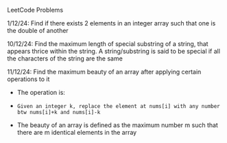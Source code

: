 LeetCode Problems

1/12/24: Find if there exists 2 elements in an integer array such that one is the double of another

10/12/24: Find the maximum length of special substring of a string, that appears thrice within the string. A string/substring is said to be special if all the characters of the string are the same

11/12/24:  Find the maximum beauty of an array after applying certain operations to it
   * The operation is:
   *     Given an integer k, replace the element at nums[i] with any number btw nums[i]+k and nums[i]-k
   * The beauty of an array is defined as the maximum number m such that there are m identical elements in the array
